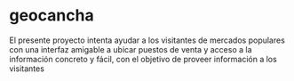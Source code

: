 # geocancha
El presente proyecto intenta ayudar a los visitantes de mercados populares con una interfaz amigable a ubicar puestos de venta y acceso a la información concreto y fácil, con el objetivo de proveer información a los visitantes 
